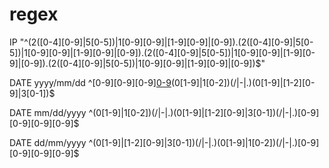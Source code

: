 # regex
IP
"^(2([0-4][0-9]|5[0-5])|1[0-9][0-9]|[1-9][0-9]|[0-9])\.(2([0-4][0-9]|5[0-5])|1[0-9][0-9]|[1-9][0-9]|[0-9])\.(2([0-4][0-9]|5[0-5])|1[0-9][0-9]|[1-9][0-9]|[0-9])\.(2([0-4][0-9]|5[0-5])|1[0-9][0-9]|[1-9][0-9]|[0-9])$"

DATE yyyy/mm/dd
^[0-9][0-9][0-9][0-9](/|-|.)(0[1-9]|1[0-2])(/|-|.)(0[1-9]|[1-2][0-9]|3[0-1])$

DATE mm/dd/yyyy
^(0[1-9]|1[0-2])(/|-|.)(0[1-9]|[1-2][0-9]|3[0-1])(/|-|.)[0-9][0-9][0-9][0-9]$

DATE dd/mm/yyyy
^(0[1-9]|[1-2][0-9]|3[0-1])(/|-|.)(0[1-9]|1[0-2])(/|-|.)[0-9][0-9][0-9][0-9]$
